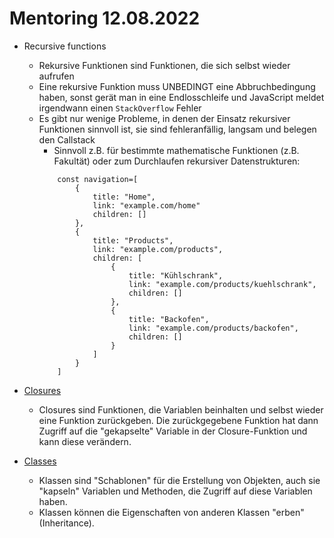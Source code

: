 # Mentoring 12.08.2022

- Recursive functions
  - Rekursive Funktionen sind Funktionen, die sich selbst wieder aufrufen
  - Eine rekursive Funktion muss UNBEDINGT eine Abbruchbedingung haben, sonst gerät man in eine Endlosschleife und JavaScript meldet irgendwann einen `StackOverflow` Fehler
  - Es gibt nur wenige Probleme, in denen der Einsatz rekursiver Funktionen sinnvoll ist, sie sind fehleranfällig, langsam und belegen den Callstack
    - Sinnvoll z.B. für bestimmte mathematische Funktionen (z.B. Fakultät) oder zum Durchlaufen rekursiver Datenstrukturen:
    ```
        const navigation=[
            {
                title: "Home",
                link: "example.com/home"
                children: []
            },
            {
                title: "Products",
                link: "example.com/products",
                children: [
                    {
                        title: "Kühlschrank",
                        link: "example.com/products/kuehlschrank",
                        children: []
                    },
                    {
                        title: "Backofen",
                        link: "example.com/products/backofen",
                        children: []
                    }
                ]
            }
        ]
    ```
- [Closures](https://www.geeksforgeeks.org/closure-in-javascript/)

  - Closures sind Funktionen, die Variablen beinhalten und selbst wieder eine Funktion zurückgeben. Die zurückgegebene Funktion hat dann Zugriff auf die "gekapselte" Variable in der Closure-Funktion und kann diese verändern.

- [Classes](https://dmitripavlutin.com/javascript-classes-complete-guide/)
  - Klassen sind "Schablonen" für die Erstellung von Objekten, auch sie "kapseln" Variablen und Methoden, die Zugriff auf diese Variablen haben.
  - Klassen können die Eigenschaften von anderen Klassen "erben" (Inheritance).
